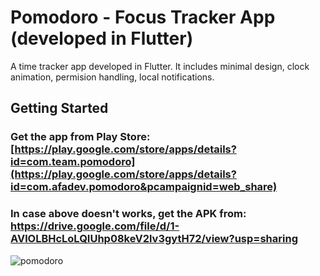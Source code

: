 # Pomodoro - Focus Tracker App (developed in Flutter)


A time tracker app developed in Flutter. It includes minimal design, clock animation, permision handling, local notifications.


## Getting Started

### Get the app from Play Store: [https://play.google.com/store/apps/details?id=com.team.pomodoro](https://play.google.com/store/apps/details?id=com.afadev.pomodoro&pcampaignid=web_share)


### In case above doesn't works, get the APK from: https://drive.google.com/file/d/1-AVlOLBHcLoLQIUhp08keV2lv3gytH72/view?usp=sharing 


![  pomodoro](https://github.com/haider-nawaz/pomodoro/assets/117274118/6a077d4d-5a4e-45cd-a43d-d8d3f693e035)
